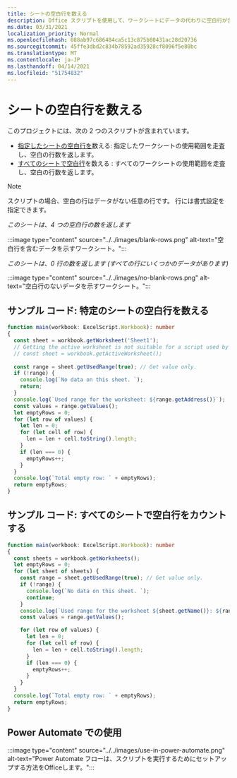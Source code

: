 ```yaml
---
title: シートの空白行を数える
description: Office スクリプトを使用して、ワークシートにデータの代わりに空白行が含まれていますを検出し、Power Automate フローで使用する空白行数を報告する方法について説明します。
ms.date: 03/31/2021
localization_priority: Normal
ms.openlocfilehash: 088ab97c686484ca5c13c875b80431ac28d20736
ms.sourcegitcommit: 45ffe3dbd2c834b78592ad35928cf8096f5e80bc
ms.translationtype: MT
ms.contentlocale: ja-JP
ms.lasthandoff: 04/14/2021
ms.locfileid: "51754832"
---
```

# <a name="count-blank-rows-on-sheets"></a>シートの空白行を数える

このプロジェクトには、次の 2 つのスクリプトが含まれています。

* [指定したシートの空白行を](#sample-code-count-blank-rows-on-a-given-sheet)数える: 指定したワークシートの使用範囲を走査し、空白の行数を返します。
* [すべてのシートで空白行](#sample-code-count-blank-rows-on-all-sheets)を数える : すべてのワークシートの使用範囲を走査し、空白の行数を返します。

> [!NOTE]
> スクリプトの場合、空白の行はデータがない任意の行です。 行には書式設定を指定できます。

_このシートは、4 つの空白行の数を返します_

:::image type="content" source="../../images/blank-rows.png" alt-text="空白行を含むデータを示すワークシート。":::

_このシートは、0 行の数を返します (すべての行にいくつかのデータがあります)_

:::image type="content" source="../../images/no-blank-rows.png" alt-text="空白行のないデータを示すワークシート。":::

## <a name="sample-code-count-blank-rows-on-a-given-sheet"></a>サンプル コード: 特定のシートの空白行を数える

```TypeScript
function main(workbook: ExcelScript.Workbook): number
{
  const sheet = workbook.getWorksheet('Sheet1'); 
  // Getting the active worksheet is not suitable for a script used by Power Automate.
  // const sheet = workbook.getActiveWorksheet();
  
  const range = sheet.getUsedRange(true); // Get value only.
  if (!range) {
    console.log(`No data on this sheet. `);
    return;
  }
  console.log(`Used range for the worksheet: ${range.getAddress()}`);
  const values = range.getValues();
  let emptyRows = 0;
  for (let row of values) {
    let len = 0; 
    for (let cell of row) {
      len = len + cell.toString().length;
    }
    if (len === 0) { 
      emptyRows++;
    }
  }
  console.log(`Total empty row: ` + emptyRows);
  return emptyRows;
}
```

## <a name="sample-code-count-blank-rows-on-all-sheets"></a>サンプル コード: すべてのシートで空白行をカウントする

```TypeScript
function main(workbook: ExcelScript.Workbook): number
{
  const sheets = workbook.getWorksheets();
  let emptyRows = 0;
  for (let sheet of sheets) { 
    const range = sheet.getUsedRange(true); // Get value only.
    if (!range) {
      console.log(`No data on this sheet. `);
      continue;
    }
    console.log(`Used range for the worksheet ${sheet.getName()}: ${range.getAddress()}`);
    const values = range.getValues();

    for (let row of values) {
      let len = 0;
      for (let cell of row) {
        len = len + cell.toString().length;
      }
      if (len === 0) {
        emptyRows++;
      }
    }
  }
  console.log(`Total empty row: ` + emptyRows);
  return emptyRows;
}
```

## <a name="use-with-power-automate"></a>Power Automate での使用

:::image type="content" source="../../images/use-in-power-automate.png" alt-text="Power Automate フローは、スクリプトを実行するためにセットアップする方法をOfficeします。":::
